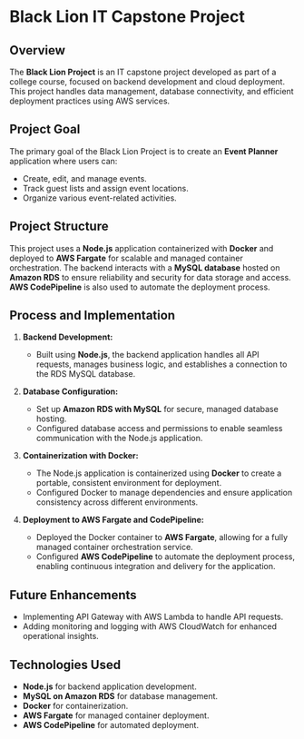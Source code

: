 # Black Lion IT Capstone Project

## Overview
The **Black Lion Project** is an IT capstone project developed as part of a college course, focused on backend development and cloud deployment. This project handles data management, database connectivity, and efficient deployment practices using AWS services.

## Project Goal
The primary goal of the Black Lion Project is to create an **Event Planner** application where users can:
- Create, edit, and manage events.
- Track guest lists and assign event locations.
- Organize various event-related activities.

## Project Structure
This project uses a **Node.js** application containerized with **Docker** and deployed to **AWS Fargate** for scalable and managed container orchestration. The backend interacts with a **MySQL database** hosted on **Amazon RDS** to ensure reliability and security for data storage and access. **AWS CodePipeline** is also used to automate the deployment process.

## Process and Implementation

1. **Backend Development:**
   - Built using **Node.js**, the backend application handles all API requests, manages business logic, and establishes a connection to the RDS MySQL database.

2. **Database Configuration:**
   - Set up **Amazon RDS with MySQL** for secure, managed database hosting.
   - Configured database access and permissions to enable seamless communication with the Node.js application.

3. **Containerization with Docker:**
   - The Node.js application is containerized using **Docker** to create a portable, consistent environment for deployment.
   - Configured Docker to manage dependencies and ensure application consistency across different environments.

4. **Deployment to AWS Fargate and CodePipeline:**
   - Deployed the Docker container to **AWS Fargate**, allowing for a fully managed container orchestration service.
   - Configured **AWS CodePipeline** to automate the deployment process, enabling continuous integration and delivery for the application.

## Future Enhancements
- Implementing API Gateway with AWS Lambda to handle API requests.
- Adding monitoring and logging with AWS CloudWatch for enhanced operational insights.

## Technologies Used
- **Node.js** for backend application development.
- **MySQL on Amazon RDS** for database management.
- **Docker** for containerization.
- **AWS Fargate** for managed container deployment.
- **AWS CodePipeline** for automated deployment.
